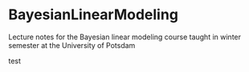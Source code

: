 # BayesianLinearModeling
Lecture notes for the Bayesian linear modeling course taught in winter semester at the University of Potsdam

test